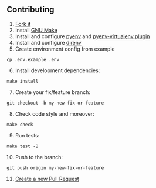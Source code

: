 ## Contributing

1. [Fork it](https://github.com/vint21h/dart-daap-client/)
2. Install [GNU Make](https://www.gnu.org/software/make/)
3. Install and configure [pyenv](https://github.com/pyenv/pyenv/) and [pyenv-virtualenv plugin](https://github.com/pyenv/pyenv-virtualenv/)
4. Install and configure [direnv](https://github.com/direnv/direnv/)
5. Create environment config from example
```console
cp .env.example .env
```
6. Install development dependencies:
```console
make install
```
7. Create your fix/feature branch:
```console
git checkout -b my-new-fix-or-feature
```
8. Check code style and moreover:
```console
make check
```
9. Run tests:
```console
make test -B
```
10. Push to the branch:
```console
git push origin my-new-fix-or-feature
```
11. [Create a new Pull Request](https://github.com/vint21h/dart-daap-client/compare/)
